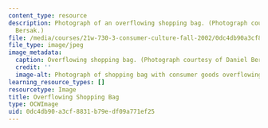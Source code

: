 ```yaml
---
content_type: resource
description: Photograph of an overflowing shopping bag. (Photograph courtesy of Daniel
  Bersak.)
file: /media/courses/21w-730-3-consumer-culture-fall-2002/0dc4db90a3cf8831b79edf09a771ef25_21w-730-3f02.jpg
file_type: image/jpeg
image_metadata:
  caption: Overflowing shopping bag. (Photograph courtesy of Daniel Bersak.)
  credit: ''
  image-alt: Photograph of shopping bag with consumer goods overflowing.
learning_resource_types: []
resourcetype: Image
title: Overflowing Shopping Bag
type: OCWImage
uid: 0dc4db90-a3cf-8831-b79e-df09a771ef25
---
```

